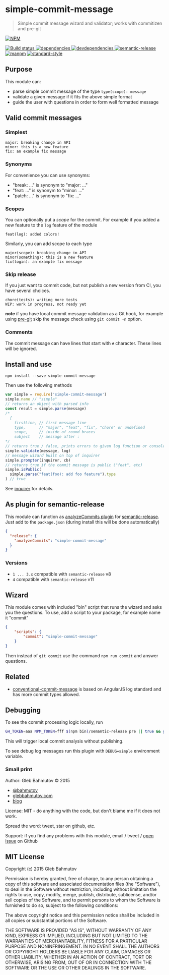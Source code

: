 # simple-commit-message

> Simple commit message wizard and validator;
> works with commitizen and pre-git

[![NPM][simple-commit-message-icon] ][simple-commit-message-url]

[![Build status][simple-commit-message-ci-image] ][simple-commit-message-ci-url]
[![dependencies][simple-commit-message-dependencies-image] ][simple-commit-message-dependencies-url]
[![devdependencies][simple-commit-message-devdependencies-image] ][simple-commit-message-devdependencies-url]
[![semantic-release][semantic-image] ][semantic-url]
[![manpm](https://img.shields.io/badge/manpm-%E2%9C%93-3399ff.svg)](https://github.com/bahmutov/manpm)
[![standard-style](https://img.shields.io/badge/code%20style-standard-brightgreen.svg)](http://standardjs.com/)

## Purpose

This module can:

* parse simple commit message of the type `type(scope): message`
* validate a given message if it fits the above simple format
* guide the user with questions in order to form well formatted message

## Valid commit messages

### Simplest

```
major: breaking change in API
minor: this is a new feature
fix: an example fix message
```

### Synonyms

For convenience you can use synonyms:

* "break: ..." is synonym to "major: ..."
* "feat: ..." is synonym to "minor: ..."
* "patch: ..." is synonym to "fix: ..."

### Scopes

You can optionally put a *scope* for the commit. For example if you added
a new feature to the `log` feature of the module

```
feat(log): added colors!
```

Similarly, you can add scope to each type

```
major(scope): breaking change in API
minor(something): this is a new feature
fix(login): an example fix message
```

### Skip release

If you just want to commit code, but not publish a new version from CI, you
have several choices.

```
chore(tests): writing more tests
WIP: work in progress, not ready yet
```

**note** if you have local commit message validation as a Git hook, for
example using [pre-git](https://github.com/bahmutov/pre-git#readme)
skip the message check using `git commit -n` option.

### Comments

The commit message can have lines that start with `#` character. These
lines will be ignored.

## Install and use

    npm install --save simple-commit-message

Then use the following methods

```js
var simple = require('simple-commit-message')
simple.name // "simple"
// returns an object with parsed info
const result = simple.parse(message)
/*
  {
    firstLine, // first message line
    type,      // "major", "feat", "fix", "chore" or undefined
    scope,     // inside of round braces
    subject    // message after :
*/
// returns true / false, prints errors to given log function or console.error
simple.validate(message, log)
// message wizard built on top of inquirer
simple.prompter(inquirer, cb)
// returns true if the commit message is public ("feat", etc)
simple.isPublic(
  simple.parse("feat(foo): add foo feature").type
) // true
```

See [inquirer](https://www.npmjs.com/package/inquirer) for details.

## As plugin for semantic-release

This module can function as [analyzeCommits plugin](https://github.com/semantic-release/semantic-release#analyzecommits)
for [semantic-release](https://github.com/semantic-release/semantic-release).
Just add to the `package.json` (during install this will be done automatically)

```json
{
  "release": {
    "analyzeCommits": "simple-commit-message"
  }
}
```

### Versions

* `1 ... 3.x` compatible with `semantic-release` v8
* `4` compatible with `semantic-release` v11

## Wizard

This module comes with included "bin" script that runs the wizard and asks you the questions.
To use, add a script to your package, for example name it "commit"

```json
{
    "scripts": {
        "commit": "simple-commit-message"
    }
}
```

Then instead of `git commit` use the command `npm run commit` and answer questions.

## Related

* [conventional-commit-message](https://github.com/bahmutov/conventional-commit-message)
is based on AngularJS log standard and has more commit types allowed.

## Debugging

To see the commit processing logic locally, run

```sh
GH_TOKEN=aaa NPM_TOKEN=fff $(npm bin)/semantic-release pre || true && git checkout .npmrc
```

This will trigger local commit analysis without publishing.

To see debug log messages run this plugin with `DEBUG=simple` environment
variable.

### Small print

Author: Gleb Bahmutov &copy; 2015

* [@bahmutov](https://twitter.com/bahmutov)
* [glebbahmutov.com](http://glebbahmutov.com)
* [blog](http://glebbahmutov.com/blog/)

License: MIT - do anything with the code, but don't blame me if it does not work.

Spread the word: tweet, star on github, etc.

Support: if you find any problems with this module, email / tweet /
[open issue](https://github.com/bahmutov/simple-commit-message/issues) on Github

## MIT License

Copyright (c) 2015 Gleb Bahmutov

Permission is hereby granted, free of charge, to any person
obtaining a copy of this software and associated documentation
files (the "Software"), to deal in the Software without
restriction, including without limitation the rights to use,
copy, modify, merge, publish, distribute, sublicense, and/or sell
copies of the Software, and to permit persons to whom the
Software is furnished to do so, subject to the following
conditions:

The above copyright notice and this permission notice shall be
included in all copies or substantial portions of the Software.

THE SOFTWARE IS PROVIDED "AS IS", WITHOUT WARRANTY OF ANY KIND,
EXPRESS OR IMPLIED, INCLUDING BUT NOT LIMITED TO THE WARRANTIES
OF MERCHANTABILITY, FITNESS FOR A PARTICULAR PURPOSE AND
NONINFRINGEMENT. IN NO EVENT SHALL THE AUTHORS OR COPYRIGHT
HOLDERS BE LIABLE FOR ANY CLAIM, DAMAGES OR OTHER LIABILITY,
WHETHER IN AN ACTION OF CONTRACT, TORT OR OTHERWISE, ARISING
FROM, OUT OF OR IN CONNECTION WITH THE SOFTWARE OR THE USE OR
OTHER DEALINGS IN THE SOFTWARE.

[simple-commit-message-icon]: https://nodei.co/npm/simple-commit-message.svg?downloads=true
[simple-commit-message-url]: https://npmjs.org/package/simple-commit-message
[simple-commit-message-ci-image]: https://travis-ci.org/bahmutov/simple-commit-message.svg?branch=master
[simple-commit-message-ci-url]: https://travis-ci.org/bahmutov/simple-commit-message
[simple-commit-message-dependencies-image]: https://david-dm.org/bahmutov/simple-commit-message.svg
[simple-commit-message-dependencies-url]: https://david-dm.org/bahmutov/simple-commit-message
[simple-commit-message-devdependencies-image]: https://david-dm.org/bahmutov/simple-commit-message/dev-status.svg
[simple-commit-message-devdependencies-url]: https://david-dm.org/bahmutov/simple-commit-message#info=devDependencies
[semantic-image]: https://img.shields.io/badge/%20%20%F0%9F%93%A6%F0%9F%9A%80-semantic--release-e10079.svg
[semantic-url]: https://github.com/semantic-release/semantic-release
